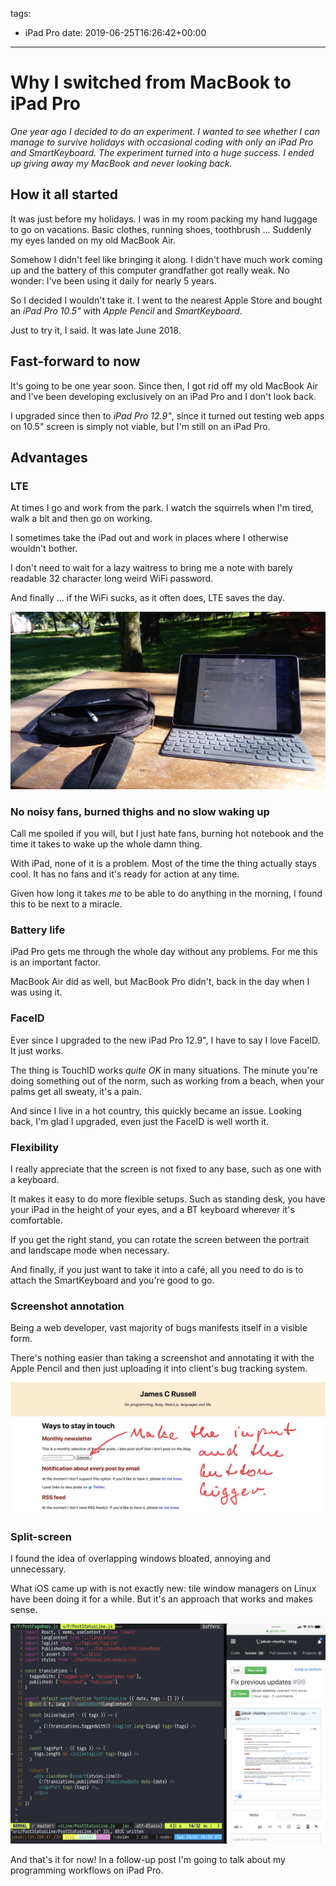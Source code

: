 tags:
  - iPad Pro
date: 2019-06-25T16:26:42+00:00

---

# Why I switched from MacBook to iPad Pro

_One year ago I decided to do an experiment. I wanted to see whether I can manage to survive holidays with occasional coding with only an iPad Pro and SmartKeyboard. The experiment turned into a huge success. I ended up giving away my MacBook and never looking back._

## How it all started

It was just before my holidays. I was in my room packing my hand luggage to go on vacations. Basic clothes, running shoes, toothbrush ... Suddenly my eyes landed on my old MacBook Air.

Somehow I didn't feel like bringing it along. I didn't have much work coming up and the battery of this computer grandfather got really weak. No wonder: I've been using it daily for nearly 5 years.

So I decided I wouldn't take it. I went to the nearest Apple Store and bought an <i class="hashtag">iPad Pro 10.5"</i> with <i class="hashtag">Apple Pencil</i> and <i class="hashtag">SmartKeyboard</i>.

Just to try it, I said. It was late June 2018.

## Fast-forward to now

It's going to be one year soon. Since then, I got rid off my old MacBook Air and I've been developing exclusively on an iPad Pro and I don't look back.

I upgraded since then to <i class="hashtag">iPad Pro 12.9"</i>, since it turned out testing web apps on 10.5" screen is simply not viable, but I'm still on an iPad Pro.

## Advantages

### LTE

At times I go and work from the park. I watch the squirrels when I'm tired, walk a bit and then go on working.

I sometimes take the iPad out and work in places where I otherwise wouldn't bother.

I don't need to wait for a lazy waitress to bring me a note with barely readable 32 character long weird WiFi password.

And finally ... if the WiFi sucks, as it often does, LTE saves the day.

![](working-outside.jpg)

### No noisy fans, burned thighs and no slow waking up

Call me spoiled if you will, but I just hate fans, burning hot notebook and the time it takes to wake up the whole damn thing.

With iPad, none of it is a problem. Most of the time the thing actually stays cool. It has no fans and it's ready for action at any time.

Given how long it takes _me_ to be able to do anything in the morning, I found this to be next to a miracle.

### Battery life

iPad Pro gets me through the whole day without any problems. For me this is an important factor.

MacBook Air did as well, but MacBook Pro didn't, back in the day when I was using it.

### FaceID

Ever since I upgraded to the new iPad Pro 12.9", I have to say I love FaceID. It just works.

The thing is TouchID works _quite OK_ in many situations. The minute you're doing something out of the norm, such as working from a beach, when your palms get all sweaty, it's a pain.

And since I live in a hot country, this quickly became an issue. Looking back, I'm glad I upgraded, even just the FaceID is well worth it.

### Flexibility

I really appreciate that the screen is not fixed to any base, such as one with a keyboard.

It makes it easy to do more flexible setups. Such as standing desk, you have your iPad in the height of your eyes, and a BT keyboard wherever it's comfortable.

If you get the right stand, you can rotate the screen between the portrait and landscape mode when necessary.

And finally, if you just want to take it into a café, all you need to do is to attach the SmartKeyboard and you're good to go.

### Screenshot annotation

Being a web developer, vast majority of bugs manifests itself in a visible form.

There's nothing easier than taking a screenshot and annotating it with the Apple Pencil and then just uploading it into client's bug tracking system.

![](screenshot-annotation.jpg)

### Split-screen

I found the idea of overlapping windows bloated, annoying and unnecessary.

What iOS came up with is not exactly new: tile window managers on Linux have been doing it for a while. But it's an approach that works and makes sense.

![](split-screen.png)

And that's it for now! In a follow-up post I'm going to talk about my programming workflows on iPad Pro.
